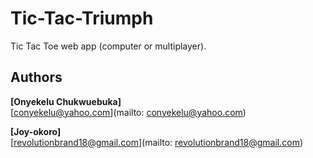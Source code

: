 # Tic-Tac-Triumph
Tic Tac Toe web app (computer or multiplayer).

## Authors
**[Onyekelu Chukwuebuka]**  
[conyekelu@yahoo.com](mailto: conyekelu@yahoo.com)
 


**[Joy-okoro]**  
[revolutionbrand18@gmail.com](mailto: revolutionbrand18@gmail.com)
 